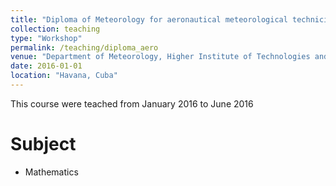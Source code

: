 ```yaml
---
title: "Diploma of Meteorology for aeronautical meteorological technicians"
collection: teaching
type: "Workshop"
permalink: /teaching/diploma_aero
venue: "Department of Meteorology, Higher Institute of Technologies and Applied Scciences"
date: 2016-01-01
location: "Havana, Cuba"
---
```


This course were  teached from  January 2016 to June 2016

Subject
======
* Mathematics


